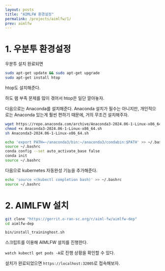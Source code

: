 ```yaml
---
layout: posts
title: "AIMLFW 환경설정"
permalink: /projects/aimlfw/1/
prev: aimlfw
---
```


# 1. 우분투 환경설정

우분투 설치 완료되면

```bash
sudo apt-get update && sudo apt-get upgrade
sudo apt-get install htop
```

htop도 설치해준다.

하도 램 부족 문제를 많이 겪어서 htop은 일단 깔아놓자.

다음으로는 Anaconda를 설치해준다. Anaconda 설치가 필수는 아니지만, 개인적으로는 Anaconda 있는게 훨씬 편하기 때문에, 거의 무조건 설치해주자.

```bash
wget https://repo.anaconda.com/archive/Anaconda3-2024.06-1-Linux-x86_64.sh # 최신 버전으로 바꿔주자.
chmod +x Anaconda3-2024.06-1-Linux-x86_64.sh
sh Anaconda3-2024.06-1-Linux-x86_64.sh
```

```bash
echo 'export PATH=~/anaconda3/bin:~/anaconda3/condabin:$PATH' >> ~/.bashrc
source ~/.bashrc
conda config --set auto_activate_base false
conda init
source ~/.bashrc
```

다음으로 kubernetes 자동완성 기능을 추가해준다.

```bash
echo 'source <(kubectl completion bash)' >> ~/.bashrc
source ~/.bashrc
```


# 2. AIMLFW 설치

```bash
git clone "https://gerrit.o-ran-sc.org/r/aiml-fw/aimlfw-dep"
cd aimlfw-dep
```

```bash
bin/install_traininghost.sh
```

스크립트를 이용해 AIMLFW 설치를 진행한다.

`watch kubectl get pods -A`로 진행 상황을 확인할 수 있다.

설치가 완료되었으면 `https://localhost:32005`로 접속해보자.

